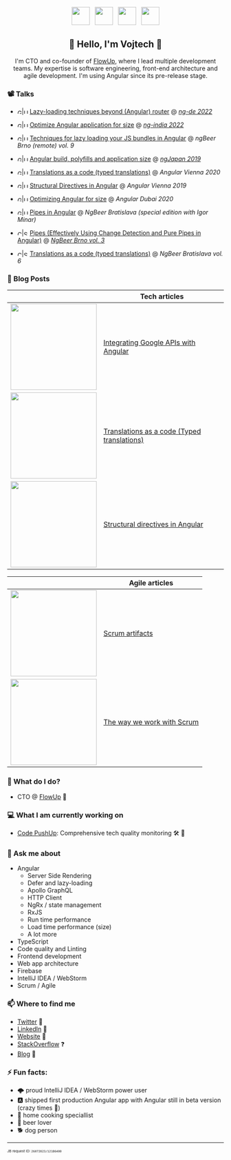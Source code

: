 

<p align='center'>
<a href="https://www.linkedin.com/in/vojtechmasek/"><img height="42" src="https://user-images.githubusercontent.com/7274335/104812082-1cb80b80-5800-11eb-9c82-afc728e0be2a.png"></a>&nbsp;&nbsp;
<a href="https://medium.com/@vmasek"><img height="42" src="https://user-images.githubusercontent.com/7274335/104812083-1d50a200-5800-11eb-9d11-00ca7e3f10da.png"></a>&nbsp;&nbsp;
<a href="https://stackoverflow.com/users/3833314/vojtech"><img height="42" src="https://user-images.githubusercontent.com/7274335/104812084-1d50a200-5800-11eb-84b6-37aa65a45baf.png"></a>&nbsp;&nbsp;
<a href="https://twitter.com/VojtechMasek"><img height="42" src="https://user-images.githubusercontent.com/7274335/104812085-1de93880-5800-11eb-9cfc-4e0cea65629e.png"></a>
</p>

<h2 align="center">👋 Hello, I'm Vojtech 👋</h2>
<p align="center">I'm CTO and co-founder of <a href="https://flowup.cz/en">FlowUp<a>, where I lead multiple development teams. My expertise is software engineering, front-end architecture and agile development. I'm using Angular since its pre-release stage.</p>

### 📽️ Talks
- <img height="10" alt="GB flag" src="https://github.com/user-attachments/assets/9eeecdc8-8b7e-4f94-8758-520ec0ca2cac" />|<img height="10" alt="US flag" src="https://github.com/user-attachments/assets/c6314cd4-5390-4fd2-a466-ebcdc8814952" /> [Lazy-loading techniques beyond (Angular) router]( https://www.youtube.com/watch?v=bg4bdqurTnM) @ *[ng-de 2022](https://ng-de.org/)*
  
- <img height="10" alt="GB flag" src="https://github.com/user-attachments/assets/9eeecdc8-8b7e-4f94-8758-520ec0ca2cac" />|<img height="10" alt="US flag" src="https://github.com/user-attachments/assets/c6314cd4-5390-4fd2-a466-ebcdc8814952" /> [Optimize Angular application for size](https://www.youtube.com/watch?v=_Fw4B6zCHtE) @ *[ng-india 2022](https://www.ng-ind.com/)*
  
- <img height="10" alt="GB flag" src="https://github.com/user-attachments/assets/9eeecdc8-8b7e-4f94-8758-520ec0ca2cac" />|<img height="10" alt="US flag" src="https://github.com/user-attachments/assets/c6314cd4-5390-4fd2-a466-ebcdc8814952" /> [Techniques for lazy loading your JS bundles in Angular](https://youtu.be/diYL_mgU_jI?t=6623) @ *ngBeer Brno (remote) vol. 9*
  
- <img height="10" alt="GB flag" src="https://github.com/user-attachments/assets/9eeecdc8-8b7e-4f94-8758-520ec0ca2cac" />|<img height="10" alt="US flag" src="https://github.com/user-attachments/assets/c6314cd4-5390-4fd2-a466-ebcdc8814952" /> [Angular build, polyfills and application size](https://youtu.be/R0ZVW0Dm1Dk) @ *[ngJapan 2019](https://2019.ngjapan.org/#speakers)*

- <img height="10" alt="GB flag" src="https://github.com/user-attachments/assets/9eeecdc8-8b7e-4f94-8758-520ec0ca2cac" />|<img height="10" alt="US flag" src="https://github.com/user-attachments/assets/c6314cd4-5390-4fd2-a466-ebcdc8814952" /> [Translations as a code (typed translations)](https://youtu.be/2pntJ0yzV1Y) @ *Angular Vienna 2020*

- <img height="10" alt="GB flag" src="https://github.com/user-attachments/assets/9eeecdc8-8b7e-4f94-8758-520ec0ca2cac" />|<img height="10" alt="US flag" src="https://github.com/user-attachments/assets/c6314cd4-5390-4fd2-a466-ebcdc8814952" /> [Structural Directives in Angular](https://youtu.be/TBcAXgsVFtM) @ *Angular Vienna 2019*

- <img height="10" alt="GB flag" src="https://github.com/user-attachments/assets/9eeecdc8-8b7e-4f94-8758-520ec0ca2cac" />|<img height="10" alt="US flag" src="https://github.com/user-attachments/assets/c6314cd4-5390-4fd2-a466-ebcdc8814952" /> [Optimizing Angular for size](https://www.youtube.com/watch?v=vm8kO7Wf2Mo) @ *Angular Dubai 2020*

- <img height="10" alt="GB flag" src="https://github.com/user-attachments/assets/9eeecdc8-8b7e-4f94-8758-520ec0ca2cac" />|<img height="10" alt="US flag" src="https://github.com/user-attachments/assets/c6314cd4-5390-4fd2-a466-ebcdc8814952" />
 [Pipes in Angular](https://youtu.be/YdQNtdsm_C0?t=558) @ *NgBeer Bratislava (special edition with Igor Minar)*

- <img height="10" alt="CZ flag" src="https://github.com/user-attachments/assets/3bcfdf4a-57be-4ca6-8e6c-345af7b62600" />|<img height="10" alt="SK flag" src="https://github.com/user-attachments/assets/f2a3100b-debe-4e07-977a-e1c9e52b69ff" />
 [Pipes (Effectively Using Change Detection and Pure Pipes in Angular)](https://youtu.be/6kklkl5r-TY) @ *[NgBeer Brno vol. 3](https://flowup.cz/ng-beer/brno/3)*

- <img height="10" alt="CZ flag" src="https://github.com/user-attachments/assets/3bcfdf4a-57be-4ca6-8e6c-345af7b62600" />|<img height="10" alt="SK flag" src="https://github.com/user-attachments/assets/f2a3100b-debe-4e07-977a-e1c9e52b69ff" /> [Translations as a code (typed translations)](https://youtu.be/u9nWFcWd8mU) @ *NgBeer Bratislava vol. 6*

  
  
### 📰 Blog Posts
||Tech articles|
|---|---|
|<a href="https://medium.com/angular-in-depth/google-apis-with-angular-214fadb8fbc5"><img width="200" src="https://user-images.githubusercontent.com/7274335/104813141-97d0f000-5807-11eb-8418-518fec60cc26.jpg"></a>|[Integrating Google APIs with Angular](https://medium.com/angular-in-depth/google-apis-with-angular-214fadb8fbc5)|
|<a href="https://medium.com/angular-in-depth/angular-typed-translations-29353f0a60bc"><img width="200" src="https://user-images.githubusercontent.com/7274335/104813346-e337ce00-5808-11eb-9637-53d5071edaf5.png"></a>|[Translations as a code (Typed translations)](https://medium.com/angular-in-depth/angular-typed-translations-29353f0a60bc)|
|<a href="https://itnext.io/angular-structural-directives-b54ea21b39a7"><img width="200" src="https://user-images.githubusercontent.com/7274335/104813377-22661f00-5809-11eb-858c-b60574ebea5a.png"></a>|[Structural directives in Angular](https://itnext.io/angular-structural-directives-b54ea21b39a7)|

||Agile articles|
|---|---|
|<a href="https://flowup.cz/en/article/scrum-artifact-documents"><img width="200" src="https://user-images.githubusercontent.com/7274335/104813517-eaaba700-5809-11eb-8c1b-5bc83f4b5e97.png"></a>|[Scrum artifacts](https://flowup.cz/en/article/scrum-artifact-documents)|
|<a href="https://flowup.cz/en/article/everything-you-always-wanted-to-know-about-the-way-we-work-with-scrum"><img width="200" src="https://user-images.githubusercontent.com/7274335/104813517-eaaba700-5809-11eb-8c1b-5bc83f4b5e97.png"></a>|[The way we work with Scrum](https://flowup.cz/en/article/everything-you-always-wanted-to-know-about-the-way-we-work-with-scrum)|

### 💼 What do I do?
- CTO @ [FlowUp](https://flowup.cz/en) 💼

### 💻 What I am currently working on
- [Code PushUp](https://github.com/code-pushup/cli): Comprehensive tech quality monitoring  🛠️ 🚀

### 💬 Ask me about
- Angular
  - Server Side Rendering
  - Defer and lazy-loading
  - Apollo GraphQL
  - HTTP Client
  - NgRx / state management
  - RxJS
  - Run time performance
  - Load time performance (size)
  - A lot more
- TypeScript
- Code quality and Linting
- Frontend development
- Web app architecture
- Firebase
- IntelliJ IDEA / WebStorm
- Scrum / Agile

### 📫 Where to find me
- [Twitter](https://twitter.com/stephenajulu) 🐤
- [LinkedIn](https://linkedin.com/in/stephenajulu) 💼
- [Website](https://flowup.cz/en) 🔗
- [StackOverflow](https://stackoverflow.com/users/3833314/vojtech) ❓
- [Blog](https://medium.com/@vmasek) 📰

### ⚡ Fun facts:
 - 🌩️ proud IntelliJ IDEA / WebStorm power user
 - 🅰️ shipped first production Angular app with Angular still in beta version (crazy times 🤪)
 - 🍲 home cooking speciallist 
 - 🍺 beer lover
 - 🐕 dog person

----
<sup><sub><sub>JB request ID: `26072023/12186400`</sub></sub></sup>

